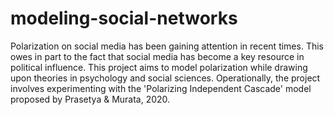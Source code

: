# modeling-social-networks
Polarization on social media has been gaining attention in recent times. This owes in part to the fact that social media has become a key resource in political influence. This project aims to model polarization while drawing upon theories in psychology and social sciences. Operationally, the project involves experimenting with the 'Polarizing Independent Cascade' model proposed by Prasetya & Murata, 2020.
